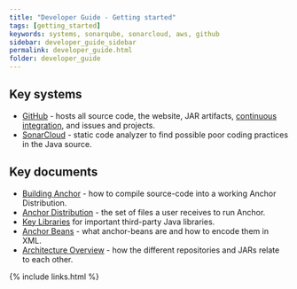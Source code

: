 ```yaml
---
title: "Developer Guide - Getting started"
tags: [getting_started]
keywords: systems, sonarqube, sonarcloud, aws, github
sidebar: developer_guide_sidebar
permalink: developer_guide.html
folder: developer_guide
---
```


## Key systems

* [GitHub](/developer_guide_environment_github.html) - hosts all source code, the website, JAR artifacts, [continuous integration](https://github.com/actions), and issues and projects.
* [SonarCloud](/developer_guide_environment_sonarcloud.html) - static code analyzer to find possible poor coding practices in the Java source.

## Key documents

* [Building Anchor](/developer_guide_building_anchor.html) - how to compile source-code into a working Anchor Distribution.
* [Anchor Distribution](/developer_guide_anchor_distribution.html) - the set of files a user receives to run Anchor.
* [Key Libraries](/developer_guide_environment_key_libraries.html) for important third-party Java libraries.
* [Anchor Beans](/developer_guide_anchor_beans.html) - what anchor-beans are and how to encode them in XML.
* [Architecture Overview](/developer_guide_architecture_overview.html) - how the different repositories and JARs relate to each other.

{% include links.html %}
